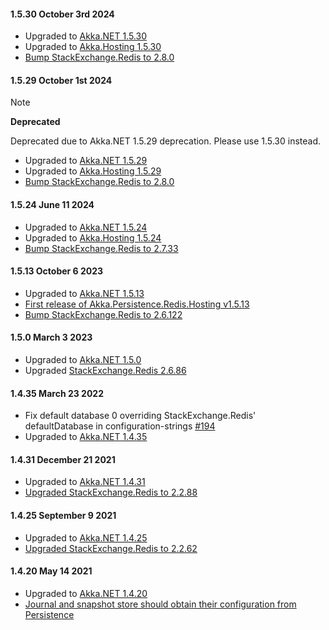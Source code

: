 #### 1.5.30 October 3rd 2024 ####

* Upgraded to [Akka.NET 1.5.30](https://github.com/akkadotnet/akka.net/releases/tag/1.5.30)
* Upgraded to [Akka.Hosting 1.5.30](https://github.com/akkadotnet/Akka.Hosting/releases/tag/1.5.30)
* [Bump StackExchange.Redis to 2.8.0](https://github.com/akkadotnet/Akka.Persistence.Redis/pull/345)

#### 1.5.29 October 1st 2024 ####

> [!NOTE]
>
> **Deprecated**
>
> Deprecated due to Akka.NET 1.5.29 deprecation. Please use 1.5.30 instead.

* Upgraded to [Akka.NET 1.5.29](https://github.com/akkadotnet/akka.net/releases/tag/1.5.29)
* Upgraded to [Akka.Hosting 1.5.29](https://github.com/akkadotnet/Akka.Hosting/releases/tag/1.5.29)
* [Bump StackExchange.Redis to 2.8.0](https://github.com/akkadotnet/Akka.Persistence.Redis/pull/345)

#### 1.5.24 June 11 2024 ####

* Upgraded to [Akka.NET 1.5.24](https://github.com/akkadotnet/akka.net/releases/tag/1.5.24)
* Upgraded to [Akka.Hosting 1.5.24](https://github.com/akkadotnet/Akka.Hosting/releases/tag/1.5.24)
* [Bump StackExchange.Redis to 2.7.33](https://github.com/akkadotnet/Akka.Persistence.Redis/pull/310) 

#### 1.5.13 October 6 2023 ####

* Upgraded to [Akka.NET 1.5.13](https://github.com/akkadotnet/akka.net/releases/tag/1.5.13)
* [First release of Akka.Persistence.Redis.Hosting v1.5.13](https://github.com/akkadotnet/Akka.Persistence.Redis/pull/283)
* [Bump StackExchange.Redis to 2.6.122](https://github.com/akkadotnet/Akka.Persistence.Redis/pull/269)

#### 1.5.0 March 3 2023 ####
* Upgraded to [Akka.NET 1.5.0](https://github.com/akkadotnet/akka.net/releases/tag/1.5.0)
* Upgraded [StackExchange.Redis 2.6.86](https://github.com/akkadotnet/Akka.Persistence.Redis/pull/232)

#### 1.4.35 March 23 2022 ####
* Fix default database 0 overriding StackExchange.Redis' defaultDatabase in configuration-strings [#194](https://github.com/akkadotnet/Akka.Persistence.Redis/pull/194)
* Upgraded to [Akka.NET 1.4.35](https://github.com/akkadotnet/akka.net/releases/tag/1.4.35)

#### 1.4.31 December 21 2021 ####
* Upgraded to [Akka.NET 1.4.31](https://github.com/akkadotnet/akka.net/releases/tag/1.4.31)
* [Upgraded StackExchange.Redis to 2.2.88](https://github.com/akkadotnet/Akka.Persistence.Redis/pull/179)

#### 1.4.25 September 9 2021 ####
* Upgraded to [Akka.NET 1.4.25](https://github.com/akkadotnet/akka.net/releases/tag/1.4.25)
* [Upgraded StackExchange.Redis to 2.2.62](https://github.com/akkadotnet/Akka.Persistence.Redis/pull/154)

#### 1.4.20 May 14 2021 ####

* Upgraded to [Akka.NET 1.4.20](https://github.com/akkadotnet/akka.net/releases/tag/1.4.20)
* [Journal and snapshot store should obtain their configuration from Persistence](https://github.com/akkadotnet/Akka.Persistence.Redis/pull/147)
